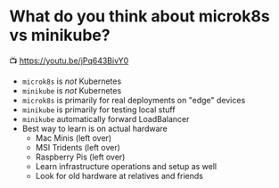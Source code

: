 # What do you think about microk8s vs minikube?

📺 <https://youtu.be/jPq643BivY0>

* `microk8s` is *not* Kubernetes
* `minikube` is *not* Kubernetes
* `microk8s` is primarily for real deployments on "edge" devices
* `minikube` is primarily for testing local stuff
* `minikube` automatically forward LoadBalancer
* Best way to learn is on actual hardware
  * Mac Minis (left over)
  * MSI Tridents (left over)
  * Raspberry Pis (left over)
  * Learn infrastructure operations and setup as well
  * Look for old hardware at relatives and friends

